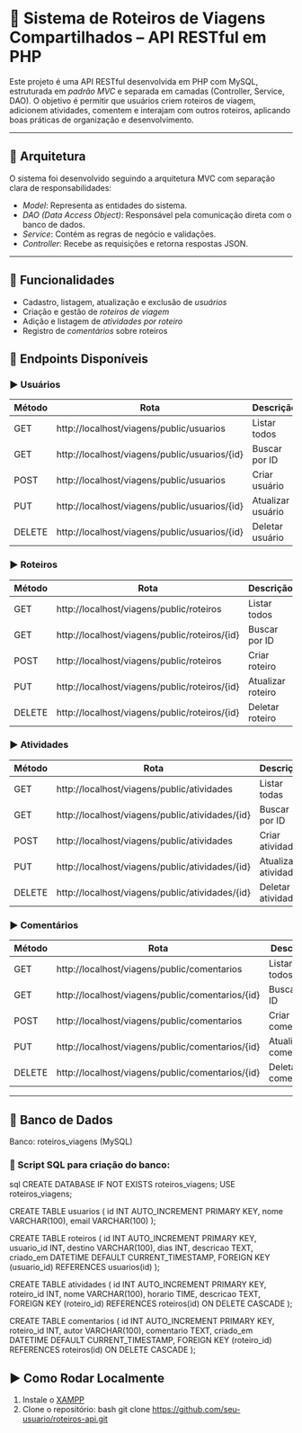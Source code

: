 ﻿# 📍 Sistema de Roteiros de Viagens Compartilhados – API RESTful em PHP

Este projeto é uma API RESTful desenvolvida em PHP com MySQL, estruturada em *padrão MVC* e separada em camadas (Controller, Service, DAO). O objetivo é permitir que usuários criem roteiros de viagem, adicionem atividades, comentem e interajam com outros roteiros, aplicando boas práticas de organização e desenvolvimento.

---

## 📐 Arquitetura

O sistema foi desenvolvido seguindo a arquitetura MVC com separação clara de responsabilidades:

- *Model*: Representa as entidades do sistema.
- *DAO (Data Access Object)*: Responsável pela comunicação direta com o banco de dados.
- *Service*: Contém as regras de negócio e validações.
- *Controller*: Recebe as requisições e retorna respostas JSON.

---

## 🧩 Funcionalidades

- Cadastro, listagem, atualização e exclusão de *usuários*
- Criação e gestão de *roteiros de viagem*
- Adição e listagem de *atividades por roteiro*
- Registro de *comentários* sobre roteiros

## 🔗 Endpoints Disponíveis

### ▶️ Usuários

| Método | Rota                                                    | Descrição         |
|--------|---------------------------------------------------------|-------------------|
| GET    | http://localhost/viagens/public/usuarios                | Listar todos      |
| GET    | http://localhost/viagens/public/usuarios/{id}           | Buscar por ID     |
| POST   | http://localhost/viagens/public/usuarios                | Criar usuário     |
| PUT    | http://localhost/viagens/public/usuarios/{id}           | Atualizar usuário |
| DELETE | http://localhost/viagens/public/usuarios/{id}           | Deletar usuário   |

### ▶️ Roteiros

| Método | Rota                                                    | Descrição         |
|--------|---------------------------------------------------------|-------------------|
| GET    | http://localhost/viagens/public/roteiros                | Listar todos      |
| GET    | http://localhost/viagens/public/roteiros/{id}           | Buscar por ID     |
| POST   | http://localhost/viagens/public/roteiros                | Criar roteiro     |
| PUT    | http://localhost/viagens/public/roteiros/{id}           | Atualizar roteiro |
| DELETE | http://localhost/viagens/public/roteiros/{id}           | Deletar roteiro   |

### ▶️ Atividades

| Método | Rota                                                     | Descrição           |
|--------|----------------------------------------------------------|---------------------|
| GET    | http://localhost/viagens/public/atividades               | Listar todas        |
| GET    | http://localhost/viagens/public/atividades/{id}          | Buscar por ID       |
| POST   | http://localhost/viagens/public/atividades               | Criar atividade     |
| PUT    | http://localhost/viagens/public/atividades/{id}          | Atualizar atividade |
| DELETE | http://localhost/viagens/public/atividades/{id}          | Deletar atividade   |

### ▶️ Comentários

| Método | Rota                                                     | Descrição            |
|--------|----------------------------------------------------------|----------------------|
| GET    | http://localhost/viagens/public/comentarios              | Listar todos         |
| GET    | http://localhost/viagens/public/comentarios/{id}         | Buscar por ID        |
| POST   | http://localhost/viagens/public/comentarios              | Criar comentário     |
| PUT    | http://localhost/viagens/public/comentarios/{id}         | Atualizar comentário |
| DELETE | http://localhost/viagens/public/comentarios/{id}         | Deletar comentário   |

---
## 💾 Banco de Dados

Banco: roteiros_viagens (MySQL)

### 📜 Script SQL para criação do banco:

sql
CREATE DATABASE IF NOT EXISTS roteiros_viagens;
USE roteiros_viagens;

CREATE TABLE usuarios (
    id INT AUTO_INCREMENT PRIMARY KEY,
    nome VARCHAR(100),
    email VARCHAR(100)
);

CREATE TABLE roteiros (
    id INT AUTO_INCREMENT PRIMARY KEY,
    usuario_id INT,
    destino VARCHAR(100),
    dias INT,
    descricao TEXT,
    criado_em DATETIME DEFAULT CURRENT_TIMESTAMP,
    FOREIGN KEY (usuario_id) REFERENCES usuarios(id)
);

CREATE TABLE atividades (
    id INT AUTO_INCREMENT PRIMARY KEY,
    roteiro_id INT,
    nome VARCHAR(100),
    horario TIME,
    descricao TEXT,
    FOREIGN KEY (roteiro_id) REFERENCES roteiros(id) ON DELETE CASCADE
);

CREATE TABLE comentarios (
    id INT AUTO_INCREMENT PRIMARY KEY,
    roteiro_id INT,
    autor VARCHAR(100),
    comentario TEXT,
    criado_em DATETIME DEFAULT CURRENT_TIMESTAMP,
    FOREIGN KEY (roteiro_id) REFERENCES roteiros(id) ON DELETE CASCADE
);
 

## ▶️ Como Rodar Localmente

1. Instale o [XAMPP](https://www.apachefriends.org/pt_br/index.html)
2. Clone o repositório:
   bash
   git clone https://github.com/seu-usuario/roteiros-api.git
